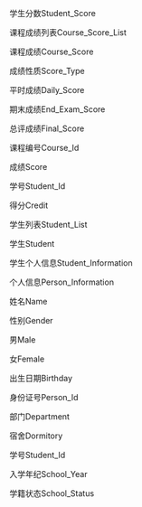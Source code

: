 学生分数Student_Score

课程成绩列表Course_Score_List

课程成绩Course_Score

成绩性质Score_Type

平时成绩Daily_Score

期末成绩End_Exam_Score

总评成绩Final_Score

课程编号Course_Id

成绩Score

学号Student_Id

得分Credit



学生列表Student_List

学生Student

学生个人信息Student_Information

个人信息Person_Information

姓名Name

性别Gender

男Male

女Female

出生日期Birthday

身份证号Person_Id

部门Department

宿舍Dormitory

学号Student_Id

入学年纪School_Year

学籍状态School_Status